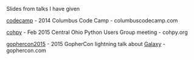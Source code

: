 Slides from talks I have given

[codecamp](https://go-talks.appspot.com/github.com/joeshaw/talks/codecamp/intro.slide#1) - 2014 Columbus Code Camp - columbuscodecamp.com

[cohpy](https://go-talks.appspot.com/github.com/joeshaw/talks/cohpy/zen.slide#1) - Feb 2015 Central Ohio Python Users Group meeting - cohpy.org

[gophercon2015](https://go-talks.appspot.com/github.com/joeshaw/talks/gophercon2015/galaxy.slide#1) - 2015 GopherCon lightning talk about [Galaxy](https://github.com/litl/galaxy) - gophercon.com